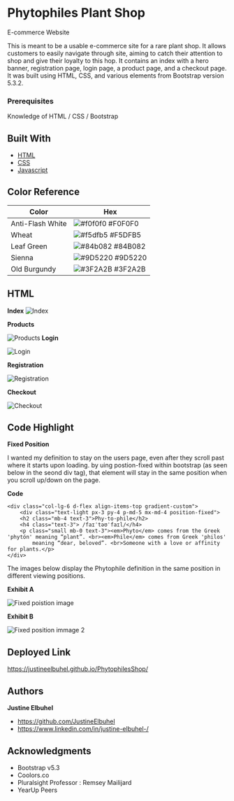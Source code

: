 # Phytophiles Plant Shop
E-commerce Website

This is meant to be a usable e-commerce site for a rare plant shop. It allows customers to easily navigate through site, aiming to catch their attention to shop and give their loyalty to this hop. It contains an index with a hero banner, registration page, login page, a product page, and a checkout page. It was built using HTML, CSS, and various elements from Bootstrap version 5.3.2. 


### Prerequisites

Knowledge of HTML / CSS / Bootstrap

## Built With

* [HTML](https://developer.mozilla.org/en-US/docs/Web/HTML)
* [CSS](https://developer.mozilla.org/en-US/docs/Web/CSS)
* [Javascript](https://developer.mozilla.org/en-US/docs/Web/JavaScript)

## Color Reference

| Color             | Hex                                                                |
| ----------------- | ------------------------------------------------------------------ |
| Anti-Flash White | ![#f0f0f0](https://via.placeholder.com/10/f0f0f0?text=+) #F0F0F0 |
| Wheat | ![#f5dfb5](https://via.placeholder.com/10/f5dfb5?text=+) #F5DFB5 |
| Leaf Green | ![#84b082](https://via.placeholder.com/10/84b082?text=+) #84B082 |
| Sienna | ![#9D5220](https://via.placeholder.com/10/9D5220?text=+) 	#9D5220 |
| Old Burgundy | ![	#3F2A2B](https://via.placeholder.com/10/3F2A2B?text=+) 	#3F2A2B |


## HTML
**Index**
![Index](assets/images/ReadMePhotos/rmindex.png)

**Products**

![Products](assets/images/ReadMePhotos/rmproducts.png)
**Login**


![Login](assets/images/ReadMePhotos/rmlogin.png)

**Registration**

![Registration](assets/images/ReadMePhotos/rmreg.png)

**Checkout**

![Checkout](assets/images/ReadMePhotos/rmcheckout.png)

## Code Highlight
**Fixed Position**

I wanted my definition to stay on the users page, even after they scroll past where it starts upon loading. by uing postion-fixed within bootstrap (as seen below in the seond div tag), that element will stay in the same position when you scroll up/down on the page.

**Code**

    <div class="col-lg-6 d-flex align-items-top gradient-custom">
        <div class="text-light px-3 py-4 p-md-5 mx-md-4 position-fixed">
        <h2 class="mb-4 text-3">Phy·to·phile</h2>
        <h4 class="text-3"> /faɪˈtəʊˈfaɪl/</h4>
        <p class="small mb-0 text-3"><em>Phyto</em> comes from the Greek 'phytón' meaning “plant”. <br><em>Phile</em> comes from Greek 'philos'
            meaning “dear, beloved”. <br>Someone with a love or affinity for plants.</p>
    </div>

The images below display the Phytophile definition in the same position in different viewing positions.

**Exhibit A**

![Fixed poistion image](assets/images/ReadMePhotos/gcode1.png)

**Exhibit B**

![Fixed position immage 2](assets/images/ReadMePhotos/gcode2.png)


## Deployed Link

https://justineelbuhel.github.io/PhytophilesShop/


## Authors

 **Justine Elbuhel** 

- https://github.com/JustineElbuhel
- https://www.linkedin.com/in/justine-elbuhel-/


## Acknowledgments

* Bootstrap v5.3
* Coolors.co
* Pluralsight Professor : Remsey Mailijard
* YearUp Peers
